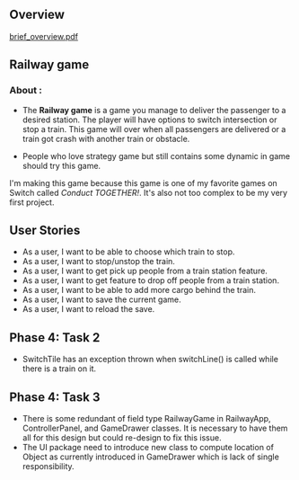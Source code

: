## Overview
[brief_overview.pdf](https://github.com/mick593/railway-mini-game/files/8106541/brief_overview.pdf)

## Railway game

### About :

- The **Railway game** is a game you manage to deliver the passenger 
to a desired station. The player will have options to switch intersection or stop a train.
This game will over when all passengers are delivered or a train got crash with another train or obstacle.

- People who love strategy game but still contains some dynamic in game should try this game.

I'm making this game because this game is one of my favorite games on Switch called *Conduct TOGETHER!*.
It's also not too complex to be my very first project.
## User Stories

- As a user, I want to be able to choose which train to stop.
- As a user, I want to stop/unstop the train.
- As a user, I want to get pick up people from a train station feature.
- As a user, I want to get feature to drop off people from a train station.
- As a user, I want to be able to add more cargo behind the train.
- As a user, I want to save the current game.
- As a user, I want to reload the save.

## Phase 4: Task 2

- SwitchTile has an exception thrown when switchLine() is called while there is a train on it.
## Phase 4: Task 3

- There is some redundant of field type RailwayGame in RailwayApp, ControllerPanel, and GameDrawer classes. 
It is necessary to have them all for this design but could re-design to fix this issue.
- The UI package need to introduce new class to compute location of Object as currently introduced in GameDrawer
which is lack of single responsibility.

